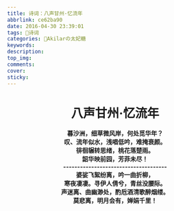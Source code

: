 ```yaml
---
title: 诗词：八声甘州·忆流年
abbrlink: ce62ba90
date: 2016-04-30 23:39:01
tags: 🔖诗词
categories: 🍰Akilarの太妃糖
keywords:
description:
top_img:
comments:
cover:
sticky:
---
```


<center class="poem"><b>
<h1>八声甘州·忆流年</h1>
暮沙洲，细草微风岸，何处觅华年？<br>
叹、流年似水，浅唱低吟，难掩衰颜。<br>
徘徊辗转思绪，桃花落楚雨。<br>
韶华映前园，芳菲未尽！<br>
-------------------------------------<br>
婆娑飞絮纷离，吟一曲折柳，<br>
寒夜凄凄。寻伊人倩兮，青丝没腰际。<br>
声迷离、曲幽渺处，酌卮酒清歌醉烟缕。<br>
莫悲离，明月会有，婵娟千里！<br>
</b></center>
